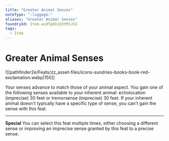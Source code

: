 ```yaml
---
title: "Greater Animal Senses"
noteType: ":luggage:"
aliases: "Greater Animal Senses"
foundryId: Item.wuXTpDIzQ3tM1JCG
tags:
  - Item
---
```


# Greater Animal Senses
![[pathfinder2e/Feats/zz_asset-files/icons-sundries-books-book-red-exclamation.webp|150]]

Your senses advance to match those of your animal aspect. You gain one of the following senses available to your inherent animal: echolocation (imprecise) 30 feet or tremorsense (imprecise) 30 feet. If your inherent animal doesn't typically have a specific type of sense, you can't gain the sense with this feat.

* * *

**Special** You can select this feat multiple times, either choosing a different sense or improving an imprecise sense granted by this feat to a precise sense.

